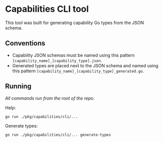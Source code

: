# Capabilities CLI tool

This tool was built for generating capability Go types from the JSON schema.

## Conventions

- Capability JSON schemas must be named using this pattern `[capability_name]_[capability_type].json`.
- Generated types are placed next to the JSON schema and named using this pattern `[capability_name]_[capability_type]_generated.go`.

## Running

_All commands run from the root of the repo._

Help:

```bash
go run ./pkg/capabilities/cli/...
```

Generate types:

```bash
go run ./pkg/capabilities/cli/... generate-types
```
